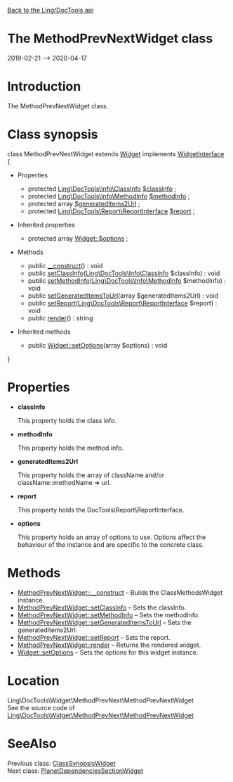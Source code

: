 [Back to the Ling/DocTools api](https://github.com/lingtalfi/DocTools/blob/master/doc/api/Ling/DocTools.md)



The MethodPrevNextWidget class
================
2019-02-21 --> 2020-04-17






Introduction
============

The MethodPrevNextWidget class.



Class synopsis
==============


class <span class="pl-k">MethodPrevNextWidget</span> extends [Widget](https://github.com/lingtalfi/DocTools/blob/master/doc/api/Ling/DocTools/Widget/Widget.md) implements [WidgetInterface](https://github.com/lingtalfi/DocTools/blob/master/doc/api/Ling/DocTools/Widget/WidgetInterface.md) {

- Properties
    - protected [Ling\DocTools\Info\ClassInfo](https://github.com/lingtalfi/DocTools/blob/master/doc/api/Ling/DocTools/Info/ClassInfo.md) [$classInfo](#property-classInfo) ;
    - protected [Ling\DocTools\Info\MethodInfo](https://github.com/lingtalfi/DocTools/blob/master/doc/api/Ling/DocTools/Info/MethodInfo.md) [$methodInfo](#property-methodInfo) ;
    - protected array [$generatedItems2Url](#property-generatedItems2Url) ;
    - protected [Ling\DocTools\Report\ReportInterface](https://github.com/lingtalfi/DocTools/blob/master/doc/api/Ling/DocTools/Report/ReportInterface.md) [$report](#property-report) ;

- Inherited properties
    - protected array [Widget::$options](#property-options) ;

- Methods
    - public [__construct](https://github.com/lingtalfi/DocTools/blob/master/doc/api/Ling/DocTools/Widget/MethodPrevNext/MethodPrevNextWidget/__construct.md)() : void
    - public [setClassInfo](https://github.com/lingtalfi/DocTools/blob/master/doc/api/Ling/DocTools/Widget/MethodPrevNext/MethodPrevNextWidget/setClassInfo.md)([Ling\DocTools\Info\ClassInfo](https://github.com/lingtalfi/DocTools/blob/master/doc/api/Ling/DocTools/Info/ClassInfo.md) $classInfo) : void
    - public [setMethodInfo](https://github.com/lingtalfi/DocTools/blob/master/doc/api/Ling/DocTools/Widget/MethodPrevNext/MethodPrevNextWidget/setMethodInfo.md)([Ling\DocTools\Info\MethodInfo](https://github.com/lingtalfi/DocTools/blob/master/doc/api/Ling/DocTools/Info/MethodInfo.md) $methodInfo) : void
    - public [setGeneratedItemsToUrl](https://github.com/lingtalfi/DocTools/blob/master/doc/api/Ling/DocTools/Widget/MethodPrevNext/MethodPrevNextWidget/setGeneratedItemsToUrl.md)(array $generatedItems2Url) : void
    - public [setReport](https://github.com/lingtalfi/DocTools/blob/master/doc/api/Ling/DocTools/Widget/MethodPrevNext/MethodPrevNextWidget/setReport.md)([Ling\DocTools\Report\ReportInterface](https://github.com/lingtalfi/DocTools/blob/master/doc/api/Ling/DocTools/Report/ReportInterface.md) $report) : void
    - public [render](https://github.com/lingtalfi/DocTools/blob/master/doc/api/Ling/DocTools/Widget/MethodPrevNext/MethodPrevNextWidget/render.md)() : string

- Inherited methods
    - public [Widget::setOptions](https://github.com/lingtalfi/DocTools/blob/master/doc/api/Ling/DocTools/Widget/Widget/setOptions.md)(array $options) : void

}




Properties
=============

- <span id="property-classInfo"><b>classInfo</b></span>

    This property holds the class info.
    
    

- <span id="property-methodInfo"><b>methodInfo</b></span>

    This property holds the method info.
    
    

- <span id="property-generatedItems2Url"><b>generatedItems2Url</b></span>

    This property holds the array of className and/or className::methodName => url.
    
    

- <span id="property-report"><b>report</b></span>

    This property holds the DocTools\Report\ReportInterface.
    
    

- <span id="property-options"><b>options</b></span>

    This property holds an array of options to use. Options affect the behaviour of the instance and
    are specific to the concrete class.
    
    



Methods
==============

- [MethodPrevNextWidget::__construct](https://github.com/lingtalfi/DocTools/blob/master/doc/api/Ling/DocTools/Widget/MethodPrevNext/MethodPrevNextWidget/__construct.md) &ndash; Builds the ClassMethodsWidget instance.
- [MethodPrevNextWidget::setClassInfo](https://github.com/lingtalfi/DocTools/blob/master/doc/api/Ling/DocTools/Widget/MethodPrevNext/MethodPrevNextWidget/setClassInfo.md) &ndash; Sets the classInfo.
- [MethodPrevNextWidget::setMethodInfo](https://github.com/lingtalfi/DocTools/blob/master/doc/api/Ling/DocTools/Widget/MethodPrevNext/MethodPrevNextWidget/setMethodInfo.md) &ndash; Sets the methodInfo.
- [MethodPrevNextWidget::setGeneratedItemsToUrl](https://github.com/lingtalfi/DocTools/blob/master/doc/api/Ling/DocTools/Widget/MethodPrevNext/MethodPrevNextWidget/setGeneratedItemsToUrl.md) &ndash; Sets the generatedItems2Url.
- [MethodPrevNextWidget::setReport](https://github.com/lingtalfi/DocTools/blob/master/doc/api/Ling/DocTools/Widget/MethodPrevNext/MethodPrevNextWidget/setReport.md) &ndash; Sets the report.
- [MethodPrevNextWidget::render](https://github.com/lingtalfi/DocTools/blob/master/doc/api/Ling/DocTools/Widget/MethodPrevNext/MethodPrevNextWidget/render.md) &ndash; Returns the rendered widget.
- [Widget::setOptions](https://github.com/lingtalfi/DocTools/blob/master/doc/api/Ling/DocTools/Widget/Widget/setOptions.md) &ndash; Sets the options for this widget instance.





Location
=============
Ling\DocTools\Widget\MethodPrevNext\MethodPrevNextWidget<br>
See the source code of [Ling\DocTools\Widget\MethodPrevNext\MethodPrevNextWidget](https://github.com/lingtalfi/DocTools/blob/master/Widget/MethodPrevNext/MethodPrevNextWidget.php)



SeeAlso
==============
Previous class: [ClassSynopsisWidget](https://github.com/lingtalfi/DocTools/blob/master/doc/api/Ling/DocTools/Widget/ClassSynopsis/ClassSynopsisWidget.md)<br>Next class: [PlanetDependenciesSectionWidget](https://github.com/lingtalfi/DocTools/blob/master/doc/api/Ling/DocTools/Widget/PlanetDependenciesSection/PlanetDependenciesSectionWidget.md)<br>
